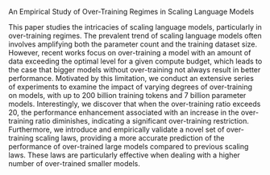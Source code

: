 An Empirical Study of Over-Training Regimes in Scaling Language Models

This paper studies the intricacies of scaling language models, particularly in over-training regimes. 
The prevalent trend of scaling language models often involves amplifying both the parameter count and the training dataset size. 
However, recent works focus on over-training a model with an amount of data exceeding the optimal level for a given compute budget, which leads to the case that bigger models without over-training not always result in better performance. 
Motivated by this limitation, we conduct an extensive series of experiments to examine the impact of varying degrees of over-training on models, with up to 200 billion training tokens and 7 billion parameter models. Interestingly, we discover that when the over-training ratio exceeds 20, the performance enhancement associated with an increase in the over-training ratio diminishes, indicating a significant over-training restriction. 
Furthermore, we introduce and empirically validate a novel set of over-training scaling laws, providing a more accurate prediction of the performance of over-trained large models compared to previous scaling laws. These laws are particularly effective when dealing with a higher number of over-trained smaller models.
